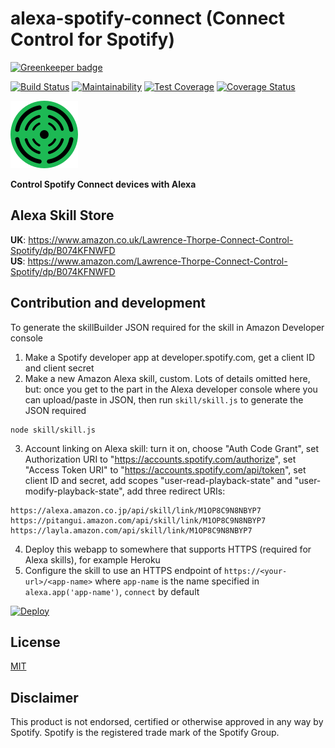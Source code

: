 # alexa-spotify-connect (Connect Control for Spotify)

[![Greenkeeper badge](https://badges.greenkeeper.io/thorpelawrence/alexa-spotify-connect.svg)](https://greenkeeper.io/)

[![Build Status](https://travis-ci.org/thorpelawrence/alexa-spotify-connect.svg?branch=master)](https://travis-ci.org/thorpelawrence/alexa-spotify-connect)
[![Maintainability](https://api.codeclimate.com/v1/badges/e8e6719b56106b6c5162/maintainability)](https://codeclimate.com/github/thorpelawrence/alexa-spotify-connect/maintainability)
[![Test Coverage](https://api.codeclimate.com/v1/badges/e8e6719b56106b6c5162/test_coverage)](https://codeclimate.com/github/thorpelawrence/alexa-spotify-connect/test_coverage)
[![Coverage Status](https://coveralls.io/repos/github/thorpelawrence/alexa-spotify-connect/badge.svg?branch=master)](https://coveralls.io/github/thorpelawrence/alexa-spotify-connect?branch=master)

![](resources/icon108.png)

**Control Spotify Connect devices with Alexa**

## Alexa Skill Store
**UK**: https://www.amazon.co.uk/Lawrence-Thorpe-Connect-Control-Spotify/dp/B074KFNWFD  
**US**: https://www.amazon.com/Lawrence-Thorpe-Connect-Control-Spotify/dp/B074KFNWFD

## Contribution and development
To generate the skillBuilder JSON required for the skill in Amazon Developer console
1. Make a Spotify developer app at developer.spotify.com, get a client ID and client secret
2. Make a new Amazon Alexa skill, custom. Lots of details omitted here, but: once you get to the part in the Alexa developer console where you can upload/paste in JSON, then run `skill/skill.js` to generate the JSON required
```
node skill/skill.js
```
3. Account linking on Alexa skill: turn it on, choose "Auth Code Grant", set Authorization URI to "https://accounts.spotify.com/authorize", set "Access Token URI" to "https://accounts.spotify.com/api/token", set client ID and secret, add scopes "user-read-playback-state" and "user-modify-playback-state", add three redirect URIs:
```
https://alexa.amazon.co.jp/api/skill/link/M1OP8C9N8NBYP7
https://pitangui.amazon.com/api/skill/link/M1OP8C9N8NBYP7
https://layla.amazon.com/api/skill/link/M1OP8C9N8NBYP7
```
4. Deploy this webapp to somewhere that supports HTTPS (required for Alexa skills), for example Heroku
5. Configure the skill to use an HTTPS endpoint of `https://<your-url>/<app-name>` where `app-name` is the name specified in `alexa.app('app-name')`, `connect` by default

[![Deploy](https://www.herokucdn.com/deploy/button.svg)](https://heroku.com/deploy)

## License
[MIT](LICENSE)

## Disclaimer
This product is not endorsed, certified or otherwise approved in any way by Spotify. Spotify is the registered trade mark of the Spotify Group.
